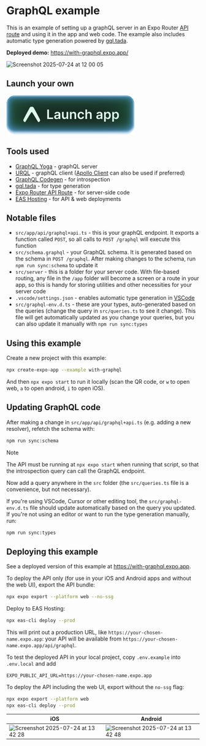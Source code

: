 # GraphQL example

This is an example of setting up a graphQL server in an Expo Router [API route](https://docs.expo.dev/router/reference/api-routes/) and using it in the app and web code. The example also includes automatic type generation powered by [gql.tada](https://gql-tada.0no.co/).

**Deployed demo:** https://with-graphql.expo.app/

<img width="1099" height="416" alt="Screenshot 2025-07-24 at 12 00 05" src="https://github.com/user-attachments/assets/fe2a8d94-30db-45f4-bb22-9a7457c1dbf9" />

## Launch your own

[![Launch with Expo](https://github.com/expo/examples/blob/master/.gh-assets/launch.svg?raw=true)](https://launch.expo.dev/?github=https://github.com/expo/examples/tree/master/with-graphql)

## Tools used

- [GraphQL Yoga](https://the-guild.dev/graphql/yoga-server) - graphQL server
- [URQL](https://github.com/urql-graphql/urql) - graphQL client ([Apollo Client](https://www.apollographql.com/docs/react) can also be used if preferred)
- [GraphQL Codegen](https://the-guild.dev/graphql/codegen) - for introspection
- [gql.tada](https://gql-tada.0no.co/) - for type generation
- [Expo Router API Route](https://docs.expo.dev/router/reference/api-routes/) - for server-side code
- [EAS Hosting](https://docs.expo.dev/eas/hosting/introduction/) - for API & web deployments

## Notable files

- `src/app/api/graphql+api.ts` - this is your graphQL endpoint. It exports a function called `POST`, so all calls to `POST /graphql` will execute this function
- `src/schema.graphql` - your GraphQL schema. It is generated based on the schema in `POST /graphql`. After making changes to the schema, run `npm run sync:schema` to update it
- `src/server` - this is a folder for your server code. With file-based routing, any file in the `/app` folder will become a screen or a route in your app, so this is handy for storing utilities and other necessities for your server code
- `.vscode/settings.json` - enables automatic type generation in [VSCode](https://gql-tada.0no.co/get-started/installation#vscode-setup)
- `src/graphql-env.d.ts` - these are your types, auto-generated based on the queries (change the query in `src/queries.ts` to see it change). This file will get automatically updated as you change your queries, but you can also update it manually with `npm run sync:types`

## Using this example

Create a new project with this example:

```sh
npx create-expo-app --example with-graphql
```

And then `npx expo start` to run it locally (scan the QR code, or `w` to open web, `a` to open android, `i` to open iOS).

## Updating GraphQL code

After making a change in `src/app/api/graphql+api.ts` (e.g. adding a new resolver), refetch the schema with:

```sh
npm run sync:schema
```

> [!NOTE]
> The API must be running at `npx expo start` when running that script, so that the introspection query can call the GraphQL endpoint.

Now add a query anywhere in the `src` folder (the `src/queries.ts` file is a convenience, but not necessary).

If you're using VSCode, Cursor or other editing tool, the `src/graphql-env.d.ts` file should update automatically based on the query you updated. If you're not using an editor or want to run the type generation manually, run:

```sh
npm run sync:types
```

## Deploying this example

See a deployed version of this example at https://with-graphql.expo.app.

To deploy the API only (for use in your iOS and Android apps and without the web UI), export the API bundle:

```sh
npx expo export --platform web --no-ssg
```

Deploy to EAS Hosting:

```sh
npx eas-cli deploy --prod
```

This will print out a production URL, like `https://your-chosen-name.expo.app`: your API will be available from `https://your-chosen-name.expo.app/api/graphql`.

To test the deployed API in your local project, copy `.env.example` into `.env.local` and add

```
EXPO_PUBLIC_API_URL=https://your-chosen-name.expo.app
```

To deploy the API including the web UI, export without the `no-ssg` flag:

```sh
npx expo export --platform web
npx eas-cli deploy --prod
```

| iOS                                                                                                                                                            | Android                                                                                                                                                        |
| -------------------------------------------------------------------------------------------------------------------------------------------------------------- | -------------------------------------------------------------------------------------------------------------------------------------------------------------- |
| <img width="353" height="823" alt="Screenshot 2025-07-24 at 13 42 28" src="https://github.com/user-attachments/assets/e3ab0506-6335-45bb-93f5-6a2695578a0e" /> | <img width="425" height="772" alt="Screenshot 2025-07-24 at 13 42 48" src="https://github.com/user-attachments/assets/2eb29087-635a-44a3-9cdd-667e641757df" /> |
